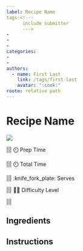 ```yaml
---
label: Recipe Name
tags:<!---
      include submitter
      --->
- 
- 
- 
categories:
- 
- 
authors:
  - name: First Last
    link: /tags/first-last
    avatar: ":cook:"
route: relative path
---
```


# Recipe Name
![](/static/banners/.jpg)

||| :timer_clock: Prep Time
 
||| :timer_clock: Total Time

||| :knife_fork_plate: Serves

||| :cook: Difficulty Level

|||

## Ingredients



## Instructions









<!--- Different Styles of Resources for the bottom of the page

## Resources 
[!ref target="blank" text="Recipe"](https://www.tastesoflizzyt.com/spiced-cranberry-apple-cider/)
[!ref target="blank" text="Archive"](https://archive.is/xONP1)

## Picture of recipe card stored on GitHub

==- Recipe (front)
![](/static/recipes/butter-pecan-cake-front.jpg)
==- Recipe (back)
![](/static/recipes/butter-pecan-cake-back.jpg)

-->
